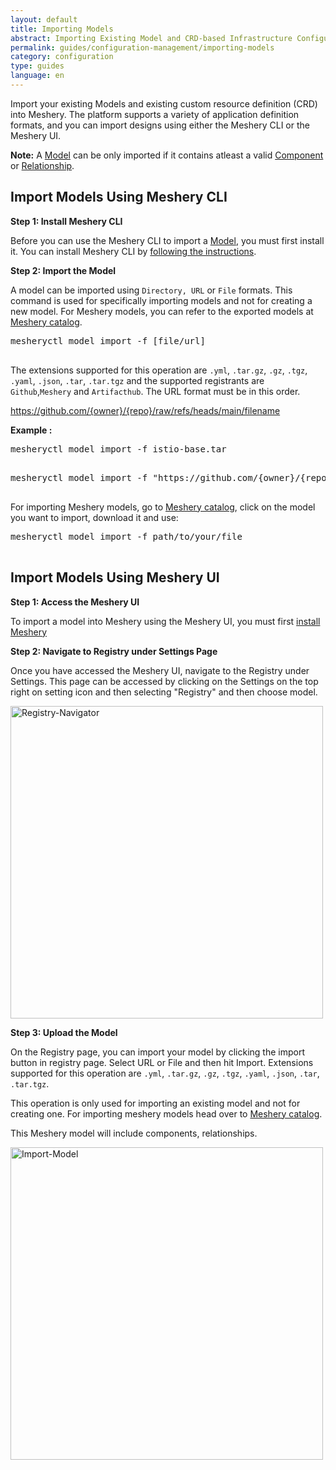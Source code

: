 ```yaml
---
layout: default
title: Importing Models
abstract: Importing Existing Model and CRD-based Infrastructure Configurations into Meshery as Model
permalink: guides/configuration-management/importing-models
category: configuration
type: guides
language: en
---
```


Import your existing Models and existing custom resource definition (CRD) into Meshery. The platform supports a variety of application definition formats, and you can import designs using either the Meshery CLI or the Meshery UI.

**Note:** A [Model](/concepts/logical/models) can be only imported if it contains atleast a valid [Component](/concepts/logical/components) or [Relationship](/concepts/logical/relationships).

## Import Models Using Meshery CLI

**Step 1: Install Meshery CLI**

Before you can use the Meshery CLI to import a [Model](/concepts/logical/models), you must first install it. You can install Meshery CLI by [following the instructions]({{site.baseurl}}/installation#install-mesheryctl).


**Step 2: Import the Model**

A model can be imported using `Directory, URL` or `File` formats. This command is used for specifically importing models and not for creating a new model. For Meshery models, you can refer to the exported models at [Meshery catalog](https://meshery.io/catalog/models).

<pre class="codeblock-pre">
<div class="codeblock"><div class="clipboardjs">mesheryctl model import -f [file/url] </div></div>
</pre>

The extensions supported for this operation are `.yml`, `.tar.gz`, `.gz`, `.tgz`, `.yaml`, `.json`, `.tar`, `.tar.tgz` and the supported registrants are `Github`,`Meshery` and `Artifacthub`. The URL format must be in this order.

https://github.com/{owner}/{repo}/raw/refs/heads/main/filename

**Example :**

<pre class="codeblock-pre">
<div class="codeblock"><div class="clipboardjs">mesheryctl model import -f istio-base.tar</div></div>
</pre>

<pre class="codeblock-pre">
<div class="codeblock"><div class="clipboardjs">mesheryctl model import -f "https://github.com/{owner}/{repo}/raw/refs/heads/main/filename"</div></div>
</pre>

For importing Meshery models, go to [Meshery catalog](https://meshery.io/catalog/models), click on the model you want to import, download it and use:

<pre class="codeblock-pre">
<div class="codeblock"><div class="clipboardjs">mesheryctl model import -f path/to/your/file</div></div>
</pre>



## Import Models Using Meshery UI

**Step 1: Access the Meshery UI**

To import a model into Meshery using the Meshery UI, you must first [install Meshery](/installation/quick-start)

**Step 2: Navigate to Registry under Settings Page**

Once you have accessed the Meshery UI, navigate to the Registry under Settings. This page can be accessed by clicking on the Settings on the top right on setting icon and then selecting "Registry" and then choose model.

<a href="{{ site.baseurl }}/assets/img/export/Registry.png"><img alt="Registry-Navigator" style="width:500px;height:auto;" src="{{ site.baseurl }}/assets/img/export/Registry.png" /></a>

**Step 3: Upload the Model**

On the Registry page, you can import your model by clicking the import button in registry page. Select URL or File and then hit Import. Extensions supported for this operation are `.yml`, `.tar.gz`, `.gz`, `.tgz`, `.yaml`, `.json`, `.tar`, `.tar.tgz`.

This operation is only used for importing an existing model and not for creating one. For importing meshery models head over to [Meshery catalog](https://meshery.io/catalog/models). 

This Meshery model will include components, relationships.

<a href="{{ site.baseurl }}/assets/img/import/ImportModel.gif"><img alt="Import-Model" style="width:500px;height:auto;" src="{{ site.baseurl }}/assets/img/import/ImportModel.gif" /></a>


